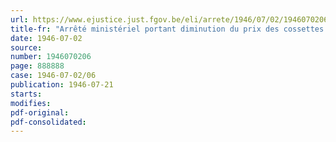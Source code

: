 ```yaml
---
url: https://www.ejustice.just.fgov.be/eli/arrete/1946/07/02/1946070206/justel
title-fr: "Arrêté ministériel portant diminution du prix des cossettes de chicorée"
date: 1946-07-02
source:
number: 1946070206
page: 888888
case: 1946-07-02/06
publication: 1946-07-21
starts:
modifies:
pdf-original:
pdf-consolidated:
---
```


